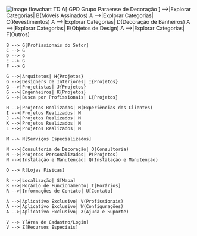 ![image](https://github.com/maolyserranobredi/gpd/assets/155574633/4ca5a7d2-31e3-4c23-96db-b1d8c7a85e2e)
flowchart TD
    A[ GPD  Grupo Paraense de Decoração
] -->|Explorar Categorias| B(Móveis Assinados)
    A -->|Explorar Categorias| C(Revestimentos)
    A -->|Explorar Categorias| D(Decoração de Banheiros)
    A -->|Explorar Categorias| E(Objetos de Design)
    A -->|Explorar Categorias| F(Outros)
    
    B --> G[Profissionais do Setor]
    C --> G
    D --> G
    E --> G
    F --> G
    
    G -->|Arquitetos| H{Projetos}
    G -->|Designers de Interiores| I{Projetos}
    G -->|Projetistas| J{Projetos}
    G -->|Engenheiros| K{Projetos}
    G -->|Busca por Profissionais| L{Projetos}
    
    H -->|Projetos Realizados| M(Experiências dos Clientes)
    I -->|Projetos Realizados| M
    J -->|Projetos Realizados| M
    K -->|Projetos Realizados| M
    L -->|Projetos Realizados| M
    
    M --> N[Serviços Especializados]
    
    N -->|Consultoria de Decoração| O(Consultoria)
    N -->|Projetos Personalizados| P(Projetos)
    N -->|Instalação e Manutenção| Q(Instalação e Manutenção)
    
    O --> R[Lojas Físicas]
    
    R -->|Localização| S[Mapa]
    R -->|Horário de Funcionamento| T[Horários]
    R -->|Informações de Contato| U[Contato]
    
    A -->|Aplicativo Exclusivo| V(Profissionais)
    A -->|Aplicativo Exclusivo| W(Configurações)
    A -->|Aplicativo Exclusivo| X(Ajuda e Suporte)
    
    V --> Y[Área de Cadastro/Login]
    V --> Z[Recursos Especiais]
   


  


